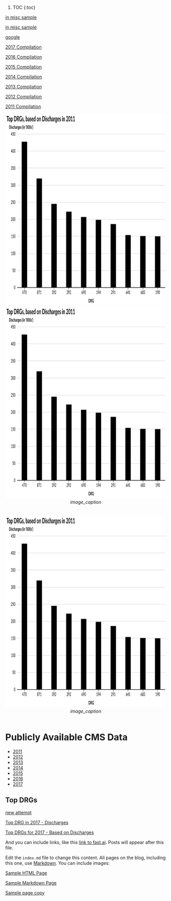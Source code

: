 1. TOC
{:toc}

[in misc sample](http://mvigoda.github.io/Summaries/In_Misc_sample.html) 

[in misc sample](http://michaelvigoda.com//Summaries/In_Misc_sample.html) 


[google](http://google.com) 



[2017 Compilation](http://mvigoda.github.io/datasets/Year_2017/one_in_Year_2017.html)

[2016 Compilation](http://mvigoda.github.io/datasets/Year_2016/one_in_Year_2016.html)

[2015 Compilation](http://mvigoda.github.io/datasets/Year_2015/one_in_Year_2015.html)

[2014 Compilation](http://mvigoda.github.io/datasets/Year_2014/one_in_Year_2014.html)

[2013 Compilation](http://mvigoda.github.io/datasets/Year_2013/one_in_Year_2013.html)

[2012 Compilation](http://mvigoda.github.io/datasets/Year_2012/one_in_Year_2012.html)

[2011 Compilation](http://mvigoda.github.io/datasets/Year_2011/one_in_Year_2011.html)


<a href="http://www.quora.com" target="_blank">
      <IMG SRC="/datasets/Year_2011/Discharges_2011.svg"  width="600" height="600" ALT="image"/>

</a>



<br>
<div style="text-align: center;">
      <a href=“http://google.com”>
          <IMG SRC="/datasets/Year_2011/Discharges_2011.svg"  width="600" height="600" ALT="image"/>
      </a>
<em>image_caption</em></div>
<br>


<br>
<div style="text-align: center;">
      <a href=“http://google.com”>
          <IMG SRC="/datasets/Year_2011/Discharges_2011.svg"  width="600" height="600" ALT="image">
      </a>
<em>image_caption</em></div>
<br>




 


# Publicly Available CMS Data

* [2011](https://data.cms.gov/Medicare-Inpatient/Inpatient-Prospective-Payment-System-IPPS-Provider/97k6-zzx3)  
* [2012](https://data.cms.gov/Medicare-Inpatient/Inpatient-Prospective-Payment-System-IPPS-Provider/xpsg-6hup)  
* [2013](https://data.cms.gov/Medicare-Inpatient/Inpatient-Prospective-Payment-System-IPPS-Provider/kd35-nmmt)  
* [2014](https://data.cms.gov/Medicare-Inpatient/Inpatient-Prospective-Payment-System-IPPS-Provider/9zmi-76w9)    
* [2015](https://data.cms.gov/Medicare-Inpatient/Inpatient-Prospective-Payment-System-IPPS-Provider/w2du-it53)    
* [2016](https://data.cms.gov/Medicare-Inpatient/Inpatient-Prospective-Payment-System-IPPS-Provider/fm2n-hjj6)  
* [2017](https://data.cms.gov/Medicare-Inpatient/Inpatient-Prospective-Payment-System-IPPS-Provider/tcsp-6e99)  



## Top DRGs

[new attempt](http://michaelvigoda.com/datasets/Discharges/Top_Discharges_2017.md)  



[Top DRG in 2017 - Discharges](http://mvigoda.github.io/datasets/Discharges/Top_DRGs_charts.html)  

 
[Top DRGs for 2017 - Based on Discharges](http://mvigoda.github.io/Top_Discharges_2017.md)


And you can include links, like this [link to fast.ai](https://www.fast.ai). Posts will appear after this file. 



Edit the `index.md` file to change this content. All pages on the blog, including this one, use [Markdown](https://guides.github.com/features/mastering-markdown/). You can include images:


[Sample HTML Page](http://mvigoda.github.io/Summaries/Sample_HTML_Page.html)  

[Sample Markdown Page](http://mvigoda.github.io/Summaries/In_Misc_sample.md) 

[Sample page copy](http://mvigoda.github.io/_posts/sample_page_copy.md)



